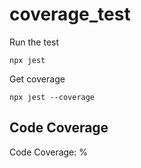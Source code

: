 # coverage_test

Run the test

`npx jest`

Get coverage

`npx jest --coverage`

## Code Coverage

<!-- coverage-start -->
Code Coverage: <!-- coverage -->%
<!-- coverage-end -->

